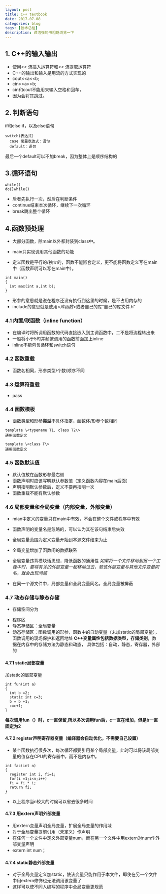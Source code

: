 ```yaml
---
layout: post
title: C++ textbook
date: 2017-07-08
categories: blog
tags: [技术总结]
description: 谭浩强的书粗略浏览一下
---
```


## 1. C++的输入输出

- 使用<< 流插入运算符和<< 流提取运算符
- C++的输出和输入是用流的方式实现的
- cout<<a<<b;
- cin>>a>>b;
- cin和cout不能用来输入空格和回车，
- 因为会将其跳过。

## 2. 判断语句

if和else if，以及else语句
```
switch(表达式)
  case 常量表达式：语句
  default：语句
```
最后一个default可以不加break，因为整体上是顺序结构的

## 3.循环语句

```
while()
do{}while()
```
- 后者先执行一次，然后在判断条件
- continue结束本次循环，继续下一次循环
- break跳出整个循环

## 4.函数预处理

- 大部分函数，除main以外都封装到class中。
- main只实现调用其他函数的功能

- 定义函数是平行的/独立的，函数不能嵌套定义，更不能将函数定义写在main中（函数声明可以写在main中）。

```
int main()
{
  int max(int a,int b);
}
```

- 形参的意思就是说在程序还没有执行到这里的时候，是不占用内存的
- include的意思就是使用<*库函数*>或者自己的库”自己的库文件.h“
### 4.1 内置/联函数（inline function）

- 在编译时将所调用函数的代码直接嵌入到主调函数中，二不是将流程转出来
- 一般将小于5句并频繁调用的函数前面加上inline
- inline不能包含循环和switch语句

### 4.2 函数重载

- 函数名相同，形参类型/个数/顺序不同

### 4.3 运算符重载

- pass

### 4.4 函数模板

- 函数类型和形参**类型**不具体指定，函数体/形参个数相同
```
template \<typename T1, class T2\>
通用函数定义
```
```
template \<class T\>
通用函数定义
```

### 4.5 函数默认值

- 默认值放在函数形参最右侧
- 函数声明时应该写明默认参数值（定义函数内容在main后面）
- 声明指明默认参数后，定义不要再指明一次
- 函数重载不能有默认参数

### 4.6 局部变量和全局变量（内部变量，外部变量）

- mian中定义的变量只在main中有效，不会在整个文件或程序中有效
- 函数声明的变量名是忽略的，可以认为其在该句结束后失效

- 全局变量范围为定义变量开始到本源文件结束为止
- 全局变量增加了函数间的数据联系
- 全局变量违背模块话思想，降低函数的通用性
*如果将一个文件移动到另一个工程中时，要将有关的外部变量一起移动过去，若该外部变量与其他文件变量同名，就会出现问题*
- 在同一个源文件中，局部变量和全局变量同名，全局变量被屏蔽

### 4.7 动态存储与静态存储

- 存储空间分为
* 程序区
* 静态存储区：全局变量
* 动态存储区：函数调用的形参，函数中的自动变量（未加static的局部变量），函数调用的现场保护和返回地址
**C++变量属性包括数据类型，存储类别**，数据在内存中的存储方法为静态和动态，
具体包括：自动，静态，寄存器，外部的

#### 4.7.1 static局部变量

加static的局部变量
```
int fun(int a)
{
  int b =2;
  static int c=3;
  b = b +1;
  c=c+1;
}
```
**每次调用fun（）时，c一直保留,所以多次调用fun后，c一直在增加，但是b一直固定为2**

#### 4.7.2 register声明寄存器变量（编译器会自动优化，不需要自己设置）

- 某个函数执行很多次，每次循环都要引用某个局部变量，此时可以将该局部变量的值存在CPU的寄存器中，而不是内存中。
```
int fac(int n)
{
  register int i, fi=1;
  for(i =1;i<n;i++)
  fi = fi * i;
  return fi;
}
```
- 以上程序当n较大的时候可以省去很多时间

#### 4.7.3 用extern声明外部变量
- 用extern变量声明全局变量，扩展全局变量的作用域
- 对于全局变量提前引用（未定义）作声明
- 在任何一个文件中定义外部变量num，而在另一个文件中用extern对num作外部变量声明
- extern int num；

#### 4.7.4 static静态外部变量

- 对于全局变量定义加static，使该变量只能作用于本文件，即使在另一个文件中用extern修饰也无法调用该变量了
- 这样可以使不同人编写的程序中全局变量更规范

